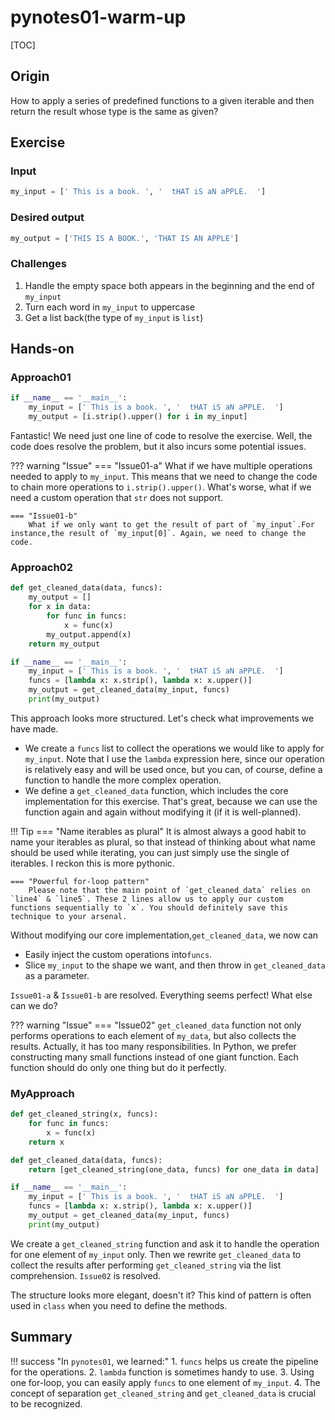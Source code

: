 # pynotes01-warm-up

[TOC]

## Origin
How to apply a series of predefined functions to a given iterable and then return the result whose type is the same as given?

## Exercise
### Input
```python
my_input = [' This is a book. ', '  tHAT iS aN aPPLE.  ']
```
### Desired output
```python
my_output = ['THIS IS A BOOK.', 'THAT IS AN APPLE']
```

### Challenges
1. Handle the empty space both appears in the beginning and the end of `my_input`
2. Turn each word in `my_input` to uppercase
3. Get a list back(the type of `my_input` is `list`)


## Hands-on
### Approach01
``` python
if __name__ == '__main__':
    my_input = [' This is a book. ', '  tHAT iS aN aPPLE.  ']
    my_output = [i.strip().upper() for i in my_input]
```
Fantastic! We need just one line of code to resolve the exercise.
Well, the code does resolve the problem, but it also incurs some potential issues. 

??? warning "Issue"
    === "Issue01-a"
        What if we have multiple operations needed to apply to `my_input`. This means that we need to change the code to chain more operations to `i.strip().upper()`. What's worse, what if we need a custom operation that `str` does not support.

    === "Issue01-b"
        What if we only want to get the result of part of `my_input`.For instance,the result of `my_input[0]`. Again, we need to change the code.

### Approach02
``` python hl_lines="4 5"
def get_cleaned_data(data, funcs):
    my_output = []
    for x in data:
        for func in funcs:
            x = func(x)
        my_output.append(x)
    return my_output

if __name__ == '__main__':
    my_input = [' This is a book. ', '  tHAT iS aN aPPLE.  ']
    funcs = [lambda x: x.strip(), lambda x: x.upper()]
    my_output = get_cleaned_data(my_input, funcs)
    print(my_output)
```
This approach looks more structured. Let's check what improvements we have made.

* We create a `funcs` list to collect the operations we would like to apply for `my_input`. Note that I use the `lambda` expression here, since our operation is relatively easy and will be used once, but you can, of course, define a function to handle the more complex operation. 
* We define a `get_cleaned_data` function, which includes the core implementation for this exercise. That's great, because we can use the function again and again without modifying it (if it is well-planned).

!!! Tip 
    === "Name iterables as plural"
        It is almost always a good habit to name your iterables as plural, so that instead of thinking about what name should be used while iterating,  you can just simply use the single of iterables. I reckon this is more pythonic.  

    === "Powerful for-loop pattern"
        Please note that the main point of `get_cleaned_data` relies on `line4` & `line5`. These 2 lines allow us to apply our custom functions sequentially to `x`. You should definitely save this technique to your arsenal.

Without modifying our core implementation,`get_cleaned_data`, we now can

* Easily inject the custom operations into`funcs`.
* Slice `my_input` to the shape we want, and then throw in `get_cleaned_data` as a parameter.

`Issue01-a` & `Issue01-b` are resolved. Everything seems perfect! What else can we do?

??? warning "Issue"
    === "Issue02"
        `get_cleaned_data` function not only performs operations to each element of `my_data`, but also collects the results. Actually, it has too many responsibilities. In Python, we prefer constructing many small functions instead of one giant function. Each function should do only one thing but do it perfectly.

### MyApproach
``` python
def get_cleaned_string(x, funcs):
    for func in funcs:
        x = func(x)
    return x

def get_cleaned_data(data, funcs):
    return [get_cleaned_string(one_data, funcs) for one_data in data]

if __name__ == '__main__':
    my_input = [' This is a book. ', '  tHAT iS aN aPPLE.  ']
    funcs = [lambda x: x.strip(), lambda x: x.upper()]
    my_output = get_cleaned_data(my_input, funcs)
    print(my_output)
```
We create a `get_cleaned_string` function and ask it to handle the operation for one element of `my_input` only. Then we rewrite `get_cleaned_data` to collect the results after performing `get_cleaned_string` via the list comprehension. `Issue02` is resolved.

The structure looks more elegant, doesn't it? This kind of pattern is often used in `class` when you need to define the methods.

## Summary

!!! success "In `pynotes01`, we learned:"
    1. `funcs` helps us create the pipeline for the operations.
    2. `lambda` function is sometimes  handy to use.
    3. Using one for-loop, you can easily apply `funcs` to one element of `my_input`.
    4. The concept of separation `get_cleaned_string` and `get_cleaned_data` is crucial to be recognized.


